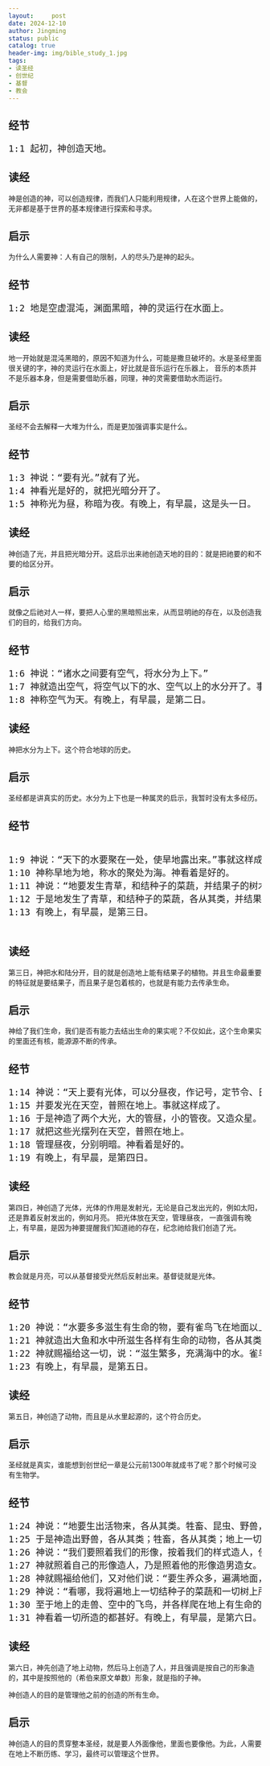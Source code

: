 ```yaml
---
layout:     post
date: 2024-12-10
author: Jingming
status: public
catalog: true
header-img: img/bible_study_1.jpg
tags:
- 读圣经
- 创世纪
- 基督
- 教会
---
```


## 经节
<pre style="font-size: 18px;">
1:1 起初，神创造天地。
</pre>

## 读经

神是创造的神，可以创造规律，而我们人只能利用规律，人在这个世界上能做的，无非都是基于世界的基本规律进行探索和寻求。

## 启示

为什么人需要神：人有自己的限制，人的尽头乃是神的起头。

## 经节
<pre style="font-size: 18px;">
1:2 地是空虚混沌，渊面黑暗，神的灵运行在水面上。
</pre>

## 读经

地一开始就是混沌黑暗的，原因不知道为什么，可能是撒旦破坏的。水是圣经里面很关键的字，神的灵运行在水面上，好比就是音乐运行在乐器上，
音乐的本质并不是乐器本身，但是需要借助乐器，同理，神的灵需要借助水而运行。

## 启示

圣经不会去解释一大堆为什么，而是更加强调事实是什么。

## 经节
<pre style="font-size: 18px;">
1:3 神说：“要有光。”就有了光。
1:4 神看光是好的，就把光暗分开了。 
1:5 神称光为昼，称暗为夜。有晚上，有早晨，这是头一日。
</pre>

## 读经

神创造了光，并且把光暗分开。这启示出来祂创造天地的目的：就是把祂要的和不要的给区分开。

## 启示

就像之后祂对人一样，要把人心里的黑暗照出来，从而显明祂的存在，以及创造我们的目的，给我们方向。

## 经节
<pre style="font-size: 18px;">
1:6 神说：“诸水之间要有空气，将水分为上下。”
1:7 神就造出空气，将空气以下的水、空气以上的水分开了。事就这样成了。
1:8 神称空气为天。有晚上，有早晨，是第二日。
</pre>

## 读经

神把水分为上下。这个符合地球的历史。

## 启示

圣经都是讲真实的历史。水分为上下也是一种属灵的启示，我暂时没有太多经历。

## 经节
<pre style="font-size: 18px;">

1:9 神说：“天下的水要聚在一处，使旱地露出来。”事就这样成了。
1:10 神称旱地为地，称水的聚处为海。神看着是好的。
1:11 神说：“地要发生青草，和结种子的菜蔬，并结果子的树木，各从其类，果子都包着核。”事就这样成了。
1:12 于是地发生了青草，和结种子的菜蔬，各从其类，并结果子的树木，各从其类，果子都包着核。神看着是好的。
1:13 有晚上，有早晨，是第三日。

</pre>

## 读经

第三日，神把水和陆分开，目的就是创造地上能有结果子的植物。并且生命最重要的特征就是要结果子，而且果子是包着核的，也就是有能力去传承生命。

## 启示

神给了我们生命，我们是否有能力去结出生命的果实呢？不仅如此，这个生命果实的里面还有核，能源源不断的传承。

## 经节
<pre style="font-size: 18px;">
1:14 神说：“天上要有光体，可以分昼夜，作记号，定节令、日子、年岁。”
1:15 并要发光在天空，普照在地上。事就这样成了。
1:16 于是神造了两个大光，大的管昼，小的管夜。又造众星。
1:17 就把这些光摆列在天空，普照在地上。
1:18 管理昼夜，分别明暗。神看着是好的。
1:19 有晚上，有早晨，是第四日。
</pre>

## 读经

第四日，神创造了光体，光体的作用是发射光，无论是自己发出光的，例如太阳，还是靠着反射发出的，例如月亮。
把光体放在天空，管理昼夜， 一直强调有晚上，有早晨，是因为神要提醒我们知道祂的存在，纪念祂给我们创造了光。

## 启示

教会就是月亮，可以从基督接受光然后反射出来。基督徒就是光体。

## 经节
<pre style="font-size: 18px;">
1:20 神说：“水要多多滋生有生命的物，要有雀鸟飞在地面以上，天空之中。”
1:21 神就造出大鱼和水中所滋生各样有生命的动物，各从其类。又造出各样飞鸟，各从其类。神看着是好的。
1:22 神就赐福给这一切，说：“滋生繁多，充满海中的水。雀鸟也要多生在地上。”
1:23 有晚上，有早晨，是第五日。
</pre>

## 读经

第五日，神创造了动物，而且是从水里起源的，这个符合历史。

## 启示

圣经就是真实，谁能想到创世纪一章是公元前1300年就成书了呢？那个时候可没有生物学。

## 经节

<pre style="font-size: 18px;">
1:24 神说：“地要生出活物来，各从其类。牲畜、昆虫、野兽，各从其类。”事就这样成了。
1:25 于是神造出野兽，各从其类；牲畜，各从其类；地上一切昆虫，各从其类。神看着是好的。
1:26 神说：“我们要照着我们的形像，按着我们的样式造人，使他们管理海里的鱼、空中的鸟、地上的牲畜和全地，并地上所爬的一切昆虫。”
1:27 神就照着自己的形像造人，乃是照着他的形像造男造女。
1:28 神就赐福给他们，又对他们说：“要生养众多，遍满地面，治理这地。也要管理海里的鱼、空中的鸟和地上各样行动的活物。”
1:29 神说：“看哪，我将遍地上一切结种子的菜蔬和一切树上所结有核的果子，全赐给你们作食物。”
1:30 至于地上的走兽、空中的飞鸟，并各样爬在地上有生命的物，我将青草赐给它们作食物。事就这样成了。
1:31 神看着一切所造的都甚好。有晚上，有早晨，是第六日。
</pre>

## 读经

第六日，神先创造了地上动物，然后马上创造了人，并且强调是按自己的形象造的，其中是按照他的（希伯来原文单数）形象，就是指的子神。

神创造人的目的是管理他之前的创造的所有生命。

## 启示

神创造人的目的贯穿整本圣经，就是要人外面像他，里面也要像他。为此，人需要在地上不断历练、学习，最终可以管理这个世界。


